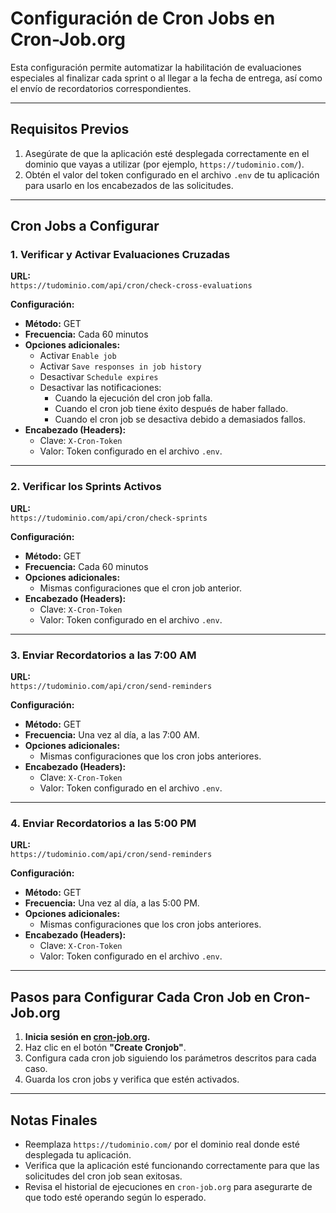 # Configuración de Cron Jobs en Cron-Job.org

Esta configuración permite automatizar la habilitación de evaluaciones especiales al finalizar cada sprint o al llegar a
la fecha de entrega, así como el envío de recordatorios correspondientes.

---

## Requisitos Previos

1. Asegúrate de que la aplicación esté desplegada correctamente en el dominio que vayas a utilizar (por ejemplo,
   `https://tudominio.com/`).
2. Obtén el valor del token configurado en el archivo `.env` de tu aplicación para usarlo en los encabezados de las
   solicitudes.

---

## Cron Jobs a Configurar

### 1. Verificar y Activar Evaluaciones Cruzadas

**URL:**  
`https://tudominio.com/api/cron/check-cross-evaluations`

**Configuración:**

- **Método:** GET
- **Frecuencia:** Cada 60 minutos
- **Opciones adicionales:**
    - Activar `Enable job`
    - Activar `Save responses in job history`
    - Desactivar `Schedule expires`
    - Desactivar las notificaciones:
        - Cuando la ejecución del cron job falla.
        - Cuando el cron job tiene éxito después de haber fallado.
        - Cuando el cron job se desactiva debido a demasiados fallos.
- **Encabezado (Headers):**
    - Clave: `X-Cron-Token`
    - Valor: Token configurado en el archivo `.env`.

---

### 2. Verificar los Sprints Activos

**URL:**  
`https://tudominio.com/api/cron/check-sprints`

**Configuración:**

- **Método:** GET
- **Frecuencia:** Cada 60 minutos
- **Opciones adicionales:**
    - Mismas configuraciones que el cron job anterior.
- **Encabezado (Headers):**
    - Clave: `X-Cron-Token`
    - Valor: Token configurado en el archivo `.env`.

---

### 3. Enviar Recordatorios a las 7:00 AM

**URL:**  
`https://tudominio.com/api/cron/send-reminders`

**Configuración:**

- **Método:** GET
- **Frecuencia:** Una vez al día, a las 7:00 AM.
- **Opciones adicionales:**
    - Mismas configuraciones que los cron jobs anteriores.
- **Encabezado (Headers):**
    - Clave: `X-Cron-Token`
    - Valor: Token configurado en el archivo `.env`.

---

### 4. Enviar Recordatorios a las 5:00 PM

**URL:**  
`https://tudominio.com/api/cron/send-reminders`

**Configuración:**

- **Método:** GET
- **Frecuencia:** Una vez al día, a las 5:00 PM.
- **Opciones adicionales:**
    - Mismas configuraciones que los cron jobs anteriores.
- **Encabezado (Headers):**
    - Clave: `X-Cron-Token`
    - Valor: Token configurado en el archivo `.env`.

---

## Pasos para Configurar Cada Cron Job en Cron-Job.org

1. **Inicia sesión en [cron-job.org](https://cron-job.org/).**
2. Haz clic en el botón **"Create Cronjob"**.
3. Configura cada cron job siguiendo los parámetros descritos para cada caso.
4. Guarda los cron jobs y verifica que estén activados.

---

## Notas Finales

- Reemplaza `https://tudominio.com/` por el dominio real donde esté desplegada tu aplicación.
- Verifica que la aplicación esté funcionando correctamente para que las solicitudes del cron job sean exitosas.
- Revisa el historial de ejecuciones en `cron-job.org` para asegurarte de que todo esté operando según lo esperado.  

